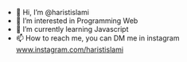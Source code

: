 - 👋 Hi, I’m @haristislami
- 👀 I’m interested in Programming Web
- 🌱 I’m currently learning Javascript
- 📫 How to reach me, you can DM me in instagram www.instagram.com/haristislami

